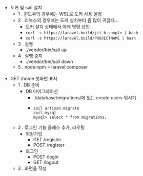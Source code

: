 - 도커 및 sail 설치
  - 1 . 윈도우의 경우에는 WSL로 도커 사용 설정
  - 2 . 리눅스의 경우에는 도커 설치부터 좀 많이 귀찮다...
    - 도커 설치 상태에서 아래 명령 삽입
    - ```curl -s https://laravel.build/jit_b_sample | bash```
    - ```curl -s https://laravel.build/PROJECTNAME | bash```
  - 3 . 실행
    - ./vendor/bin/sail up
  - 4 . 실행 중지
    - ./vendor/bin/sail down
  - 5 . node:npm = laravel:composer    
  <br>     
- GET /home 첫화면 표시
  - 1 . DB 준비
    - DB 마이그레이션
      - ./database/migrations/에 있는 create users 뭐시기
      - ```
        sail artisan migrate
        sail mysql
        mysql> select * from migrations;
        ```
  - 2 . 로그인 기능 클래스 추가, 라우팅
    - 회원가입
      - GET /register
      - POST /register
    - 로그인
      - POST /login
      - GET /logout
  - 3 . 화면을 작성
